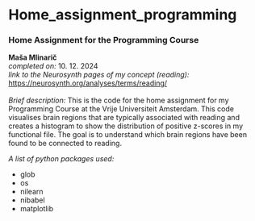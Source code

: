 # Home_assignment_programming
### **Home Assignment for the Programming Course**
**Maša Mlinarič**<br>
*completed on:* 10. 12. 2024<br>
*link to the Neurosynth pages of my concept (reading):* https://neurosynth.org/analyses/terms/reading/<br>
<br>
*Brief description:* This is the code for the home assignment for my Programming Course at the Vrije Universiteit Amsterdam. This code visualises brain regions that are typically associated with reading and creates a histogram to show the distribution of positive z-scores in my functional file. The goal is to understand which brain regions have been found to be connected to reading.


*A list of python packages used:*<br>
- glob
- os
- nilearn
- nibabel
- matplotlib
